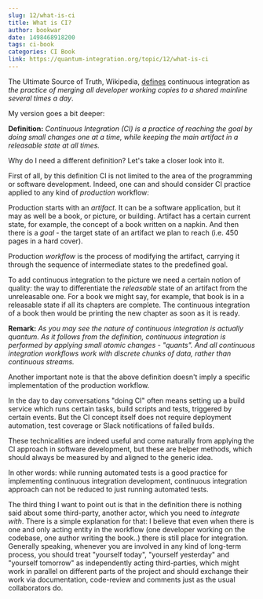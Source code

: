 ```yaml
---
slug: 12/what-is-ci
title: What is CI?
author: bookwar
date: 1498468918200
tags: ci-book
categories: CI Book
link: https://quantum-integration.org/topic/12/what-is-ci
---
```


The Ultimate Source of Truth, Wikipedia, [defines](https://en.wikipedia.org/wiki/Continuous_integration) continuous integration as *the practice of merging all developer working copies to a shared mainline several times a day*.

My version goes a bit deeper:

**Definition:** *Continuous Integration (*CI*) is a practice of reaching the goal by doing small changes one at a time, while keeping the main artifact in a releasable state at all times.*

Why do I need a different definition? Let's take a closer look into it.

First of all, by this definition CI is not limited to the area of the programming or software development. Indeed, one can and should consider CI practice applied to any kind of *production* workflow:

Production starts with an *artifact*. It can be a software application, but it may as well be a book, or picture, or building. Artifact has a certain current state, for example, the concept of a book written on a napkin. And then there is a *goal* - the target state of an artifact we plan to reach (i.e. 450 pages in a hard cover).

Production *workflow* is the process of modifying the artifact, carrying it through the sequence of intermediate states to the predefined goal.

To add continuous integration to the picture we need a certain notion of quality: the way to differentiate the *releasable* state of an artifact from the unreleasable one. For a book we might say, for example, that book is in a releasable state if all its chapters are complete. The continuous integration of a book then would be printing the new chapter as soon as it is ready.

**Remark:** *As you may see the nature of continuous integration is actually quantum. As it follows from the definition, continuous integration is performed by applying small atomic changes - "quants". And all continuous integration workflows work with discrete chunks of data, rather than continuous streams.*

Another important note is that the above definition doesn't imply a specific implementation of the production workflow.

In the day to day conversations "doing CI" often means setting up a build service which runs certain tasks, build scripts and tests, triggered by certain events. But the CI concept itself does not require deployment automation, test coverage or Slack notifications of failed builds.

These technicalities are indeed useful and come naturally from applying the CI approach in software development, but these are helper methods, which should always be measured by and aligned to the generic idea.

In other words: while running automated tests is a good practice for implementing continuous integration development, continuous integration approach can not be reduced to just running automated tests.

The third thing I want to point out is that in the definition there is nothing said about some third-party, another actor, which you need to *integrate with*. There is a simple explanation for that: I believe that even when there is one and only acting entity in the workflow (one developer working on the codebase, one author writing the book..) there is still place for integration. Generally speaking, whenever you are involved in any kind of long-term process, you should treat "yourself today", "yourself yesterday" and "yourself tomorrow" as independently acting third-parties, which might work in parallel on different parts of the project and should exchange their work via documentation, code-review and comments just as the usual collaborators do.

